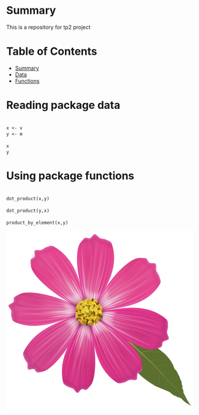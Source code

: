 

# Summary

This is a repository for tp2 project

# Table of Contents

- [Summary](#summary)
- [Data](#reading-package-data)
- [Functions](#using-package-functions)

# Reading package data

```{}

x <- v
y <- m

x
y

```

# Using package functions

```{}

dot_product(x,y)

dot_product(y,x)

product_by_element(x,y)

```

![flower](./img/flower.png)
